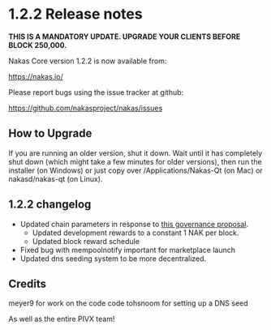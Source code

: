 1.2.2 Release notes
====================

**THIS IS A MANDATORY UPDATE. UPGRADE YOUR CLIENTS BEFORE BLOCK 250,000.**

Nakas Core version 1.2.2 is now available from:

  https://nakas.io/

Please report bugs using the issue tracker at github:

  https://github.com/nakasproject/nakas/issues


How to Upgrade
--------------

If you are running an older version, shut it down. Wait until it has completely
shut down (which might take a few minutes for older versions), then run the
installer (on Windows) or just copy over /Applications/Nakas-Qt (on Mac) or
nakasd/nakas-qt (on Linux).


1.2.2 changelog
----------------

- Updated chain parameters in response to [this governance proposal](https://forum.nakas.io/t/block-reward-extension/81).
  - Updated development rewards to a constant 1 NAK per block.
  - Updated block reward schedule
- Fixed bug with mempoolnotify important for marketplace launch
- Updated dns seeding system to be more decentralized.


Credits
--------

meyer9 for work on the code code
tohsnoom for setting up a DNS seed

As well as the entire PIVX team!